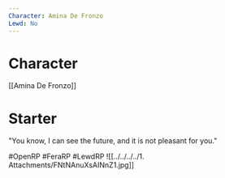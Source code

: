 ```yaml
---
Character: Amina De Fronzo
Lewd: No
---
```

# Character
[[Amina De Fronzo]]

# Starter
"You know, I can see the future, and it is not pleasant for you."

#OpenRP #FeraRP #LewdRP 
![[../../../../1. Attachments/FNtNAnuXsAINnZ1.jpg]]